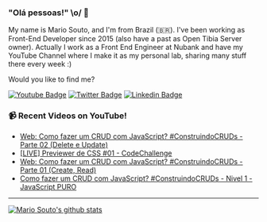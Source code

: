 ### "Olá pessoas!" \o/ 👋

My name is Mario Souto, and I'm from Brazil (🇧🇷). I've been working as Front-End Developer since 2015 (also have a past as Open Tibia Server owner). Actually I work as a Front End Engineer at Nubank and have my YouTube Channel where I make it as my personal lab, sharing many stuff there every week :)

Would you like to find me?

[![Youtube Badge](https://img.shields.io/badge/-Youtube-FF0000?style=flat-square&labelColor=FF0000&logo=youtube&logoColor=white&link=https://youtube.com/c/DevSoutinho)](https://youtube.com/c/DevSoutinho)
[![Twitter Badge](https://img.shields.io/badge/-Twitter-1ca0f1?style=flat-square&labelColor=1ca0f1&logo=twitter&logoColor=white&link=https://twitter.com/omariosouto)](https://twitter.com/omariosouto)
[![Linkedin Badge](https://img.shields.io/badge/-LinkedIn-blue?style=flat-square&logo=Linkedin&logoColor=white&link=https://www.linkedin.com/in/omariosouto)](https://www.linkedin.com/in/omariosouto)

### 📹 Recent Videos on YouTube!

<!-- YOUTUBE:START -->
- [Web: Como fazer um CRUD com JavaScript? #ConstruindoCRUDs - Parte 02 &lpar;Delete e Update&rpar;](https://www.youtube.com/watch?v=35USNGMCMAc)
- [[LIVE] Previewer de CSS #01 - CodeChallenge](https://www.youtube.com/watch?v=qmr63COVyMo)
- [Web: Como fazer um CRUD com JavaScript? #ConstruindoCRUDs - Parte 01 &lpar;Create, Read&rpar;](https://www.youtube.com/watch?v=tRcnPcSbGrI)
- [Como fazer um CRUD com JavaScript? #ConstruindoCRUDs - Nivel 1 - JavaScript PURO](https://www.youtube.com/watch?v=5I4W0Mtcfqo)
<!-- YOUTUBE:END -->

____


[![Mario Souto's github stats](https://github-readme-stats.vercel.app/api?username=omariosouto&theme=dark&show_icons=true&count_private=true)](https://github.com/omariosouto)
